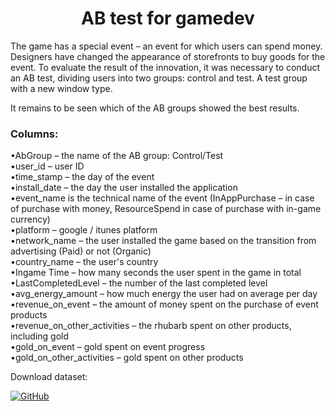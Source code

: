 <h1 align="center">AB test for gamedev</h1>

The game has a special event – an event for which users can spend money. Designers have changed the appearance of storefronts to buy goods for the event. 
To evaluate the result of the innovation, it was necessary to conduct an AB test, dividing users into two groups: control and test. A test group with a new window type.

It remains to be seen which of the AB groups showed the best results.


<h3>Columns:</h3>

•AbGroup – the name of the AB group: Control/Test <br/>
•user_id – user ID <br/>
•time_stamp – the day of the event <br/>
•install_date – the day the user installed the application <br/>
•event_name is the technical name of the event (InAppPurchase – in case of purchase with money, ResourceSpend in case of purchase with in-game currency) <br/>
•platform – google / itunes platform <br/>
•network_name – the user installed the game based on the transition from advertising (Paid) or not (Organic) <br/>
•country_name – the user's country <br/>
•Ingame Time – how many seconds the user spent in the game in total <br/>
•LastCompletedLevel – the number of the last completed level <br/>
•avg_energy_amount – how much energy the user had on average per day <br/>
•revenue_on_event – the amount of money spent on the purchase of event products <br/>
•revenue_on_other_activities – the rhubarb spent on other products, including gold <br/>
•gold_on_event – gold spent on event progress <br/>
•gold_on_other_activities – gold spent on other products <br/>


Download dataset:

<a href="https://drive.google.com/file/d/1ynnyIKbT64yoi0IpMd_Gs3I-n1m61QT-/view?usp=sharing">
        <img alt="GitHub" src="https://img.shields.io/github/v/release/devicons/devicon?color=%2360be86&label=Download%20dataset&style=for-the-badge&sort=semver">
